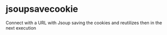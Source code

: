 # jsoupsavecookie
Connect with a URL with Jsoup saving the cookies and reutilizes then in the next execution
